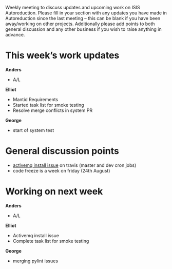 Weekly meeting to discuss updates and upcoming work on ISIS Autoreduction.
Please fill in your section with any updates you have made in Autoreduction since the last meeting – this can be blank if you have been away/working on other projects. Additionally please add points to both general discussion and any other business if you wish to raise anything in advance.

This week’s work updates
========================

**Anders**
* A/L

**Elliot**
* Mantid Requirements
* Started task list for smoke testing
* Resolve merge conflicts in system PR

**George**
* start of system test


General discussion points
=========================

* [activemq install issue](https://github.com/ISISScientificComputing/autoreduce/issues/161) on travis (master and dev cron jobs) 
* code freeze is a week on friday (24th August)


Working on next week
====================

**Anders**
* A/L

**Elliot**
* Activemq install issue
* Complete task list for smoke testing 

**George**
* merging pylint issues
